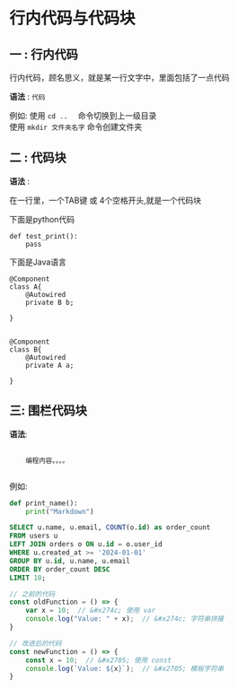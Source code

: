 # 行内代码与代码块

## 一 : 行内代码

行内代码，顾名思义，就是某一行文字中，里面包括了一点代码

**语法** : `代码`

例如: 
    使用 `cd ..  ` 命令切换到上一级目录  
    使用 `mkdir 文件夹名字` 命令创建文件夹

## 二 : 代码块

**语法** :  

在一行里，一个TAB键 或 4个空格开头,就是一个代码块

下面是python代码

    def test_print():
        pass

下面是Java语言

    @Component
    class A{
        @Autowired
        private B b;

    }


    @Component
    class B{
        @Autowired
        private A a;

    }


## 三: 围栏代码块

**语法**:

```编程语言的名字
    
    编程内容。。。。
    
```


例如:

```python
def print_name():
    print("Markdown")
```

```sql
SELECT u.name, u.email, COUNT(o.id) as order_count
FROM users u
LEFT JOIN orders o ON u.id = o.user_id
WHERE u.created_at >= '2024-01-01'
GROUP BY u.id, u.name, u.email
ORDER BY order_count DESC
LIMIT 10;
```

```javascript
// 之前的代码
const oldFunction = () => {
    var x = 10;  // &#x274c; 使用 var
    console.log("Value: " + x);  // &#x274c; 字符串拼接
}

// 改进后的代码  
const newFunction = () => {
    const x = 10;  // &#x2705; 使用 const
    console.log(`Value: ${x}`);  // &#x2705; 模板字符串
}
```




